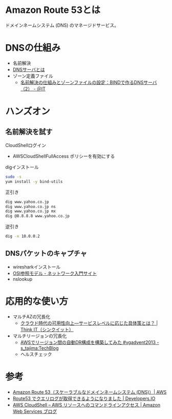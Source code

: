 # Amazon Route 53とは
ドメインネームシステム (DNS) のマネージドサービス。

# DNSの仕組み

- 名前解決
- [DNSサーバとは](https://manual.iij.jp/dns/help/1480649.html)
- ゾーン定義ファイル
  - [名前解決の仕組みとゾーンファイルの設定：BINDで作るDNSサーバ（2） - ＠IT](https://www.atmarkit.co.jp/ait/articles/0101/12/news003.html)

# ハンズオン


## 名前解決を試す

CloudShellログイン
- AWSCloudShellFullAccess ポリシーを有効にする

digインストール
```bash
sudo -s
yum install -y bind-utils
```

正引き

```bash
dig www.yahoo.co.jp         		
dig www.yahoo.co.jp ns　		
dig www.yahoo.co.jp mx　		
dig @8.8.8.8 www.yahoo.co.jp
```
逆引き
```bash
dig -x 10.0.0.2
```

## DNSパケットのキャプチャ

- wiresharkインストール
- [OSI参照モデル - ネットワーク入門サイト](https://beginners-network.com/supplement/osi_model.html)
- nslookup

# 応用的な使い方

- マルチAZの冗長化
  - [クラウド時代の可用性向上―サービスレベルに応じた具体策とは？ | Think IT（シンクイット）](https://thinkit.co.jp/story/2014/09/26/5126?page=0%2C1)
- マルチリージョンの冗長化
  - [AWSでリージョン間の自動DR構成を構築してみた #vgadvent2013 - s_tajima:TechBlog](http://s-tajima.hateblo.jp/entry/2013/12/02/100108)
  - ヘルスチェック

# 参考

- [Amazon Route 53（スケーラブルなドメインネームシステム \(DNS\)）\| AWS](https://aws.amazon.com/jp/route53/)
- [Route53 でクエリログが取得できるようになりました \| Developers\.IO](https://dev.classmethod.jp/articles/query-log-from-route53/#toc-3)
- [AWS CloudShell – AWS リソースへのコマンドラインアクセス | Amazon Web Services ブログ](https://aws.amazon.com/jp/blogs/news/aws-cloudshell-command-line-access-to-aws-resources/)

